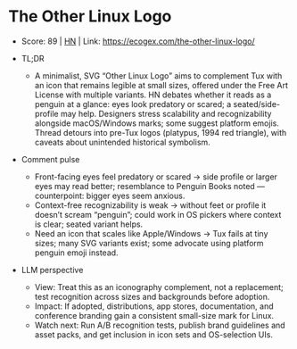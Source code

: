 # The Other Linux Logo

- Score: 89 | [HN](https://news.ycombinator.com/item?id=45395499) | Link: https://ecogex.com/the-other-linux-logo/

- TL;DR
  - A minimalist, SVG “Other Linux Logo” aims to complement Tux with an icon that remains legible at small sizes, offered under the Free Art License with multiple variants. HN debates whether it reads as a penguin at a glance: eyes look predatory or scared; a seated/side-profile may help. Designers stress scalability and recognizability alongside macOS/Windows marks; some suggest platform emojis. Thread detours into pre-Tux logos (platypus, 1994 red triangle), with caveats about unintended historical symbolism.

- Comment pulse
  - Front-facing eyes feel predatory or scared → side profile or larger eyes may read better; resemblance to Penguin Books noted — counterpoint: bigger eyes seem anxious.
  - Context-free recognizability is weak → without feet or profile it doesn’t scream “penguin”; could work in OS pickers where context is clear; seated variant helps.
  - Need an icon that scales like Apple/Windows → Tux fails at tiny sizes; many SVG variants exist; some advocate using platform penguin emoji instead.

- LLM perspective
  - View: Treat this as an iconography complement, not a replacement; test recognition across sizes and backgrounds before adoption.
  - Impact: If adopted, distributions, app stores, documentation, and conference branding gain a consistent small-size mark for Linux.
  - Watch next: Run A/B recognition tests, publish brand guidelines and asset packs, and get inclusion in icon sets and OS-selection UIs.
